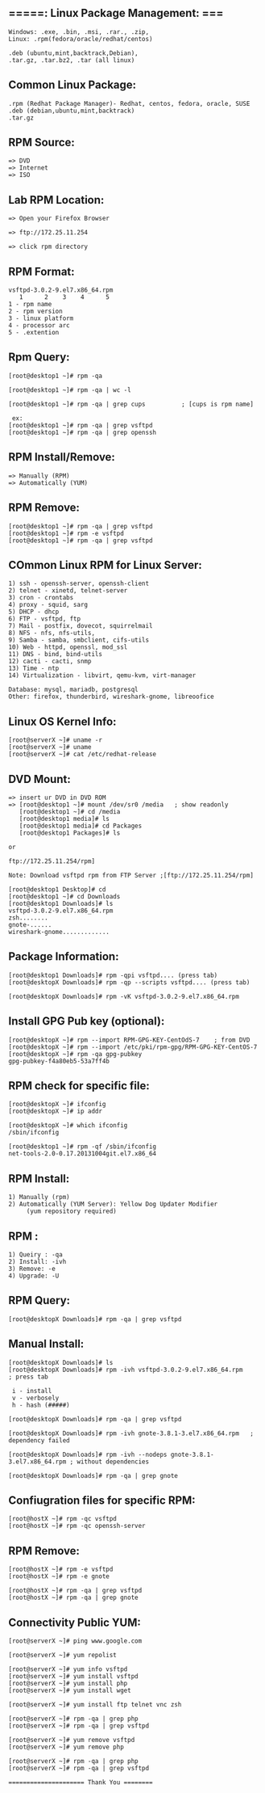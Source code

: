 
 =====: Linux Package Management: ===
--------------------------------------

    Windows: .exe, .bin, .msi, .rar., .zip, 
    Linux: .rpm(fedora/oracle/redhat/centos)

    .deb (ubuntu,mint,backtrack,Debian),
    .tar.gz, .tar.bz2, .tar (all linux)

 Common Linux Package:
 ---------------------
    .rpm (Redhat Package Manager)- Redhat, centos, fedora, oracle, SUSE
    .deb (debian,ubuntu,mint,backtrack)
    .tar.gz

 RPM Source:
 -----------
    => DVD
    => Internet
    => ISO

Lab RPM Location:
-----------------
    => Open your Firefox Browser

    => ftp://172.25.11.254 

    => click rpm directory

 RPM Format:
 -----------
    vsftpd-3.0.2-9.el7.x86_64.rpm
       1      2    3    4      5
    1 - rpm name
    2 - rpm version
    3 - linux platform
    4 - processor arc
    5 - .extention

 Rpm Query:
------------
    [root@desktop1 ~]# rpm -qa

    [root@desktop1 ~]# rpm -qa | wc -l

    [root@desktop1 ~]# rpm -qa | grep cups          ; [cups is rpm name]

     ex: 
    [root@desktop1 ~]# rpm -qa | grep vsftpd  
    [root@desktop1 ~]# rpm -qa | grep openssh 

 RPM Install/Remove:
 -------------------
    => Manually (RPM)
    => Automatically (YUM)

RPM Remove:
-----------
    [root@desktop1 ~]# rpm -qa | grep vsftpd 
    [root@desktop1 ~]# rpm -e vsftpd 
    [root@desktop1 ~]# rpm -qa | grep vsftpd 

 COmmon Linux RPM for Linux Server:
 ----------------------------------
    1) ssh - openssh-server, openssh-client
    2) telnet - xinetd, telnet-server
    3) cron - crontabs
    4) proxy - squid, sarg
    5) DHCP - dhcp
    6) FTP - vsftpd, ftp
    7) Mail - postfix, dovecot, squirrelmail
    8) NFS - nfs, nfs-utils, 
    9) Samba - samba, smbclient, cifs-utils
    10) Web - httpd, openssl, mod_ssl
    11) DNS - bind, bind-utils
    12) cacti - cacti, snmp
    13) Time - ntp
    14) Virtualization - libvirt, qemu-kvm, virt-manager

    Database: mysql, mariadb, postgresql
    Other: firefox, thunderbird, wireshark-gnome, libreoofice

Linux OS Kernel Info:
---------------------
    [root@serverX ~]# uname -r
    [root@serverX ~]# uname 
    [root@serverX ~]# cat /etc/redhat-release 

DVD Mount:
 ---------------
    => insert ur DVD in DVD ROM
    => [root@desktop1 ~]# mount /dev/sr0 /media   ; show readonly
       [root@desktop1 ~]# cd /media
       [root@desktop1 media]# ls
       [root@desktop1 media]# cd Packages
       [root@desktop1 Packages]# ls

    or

    ftp://172.25.11.254/rpm]

    Note: Download vsftpd rpm from FTP Server ;[ftp://172.25.11.254/rpm]

    [root@desktop1 Desktop]# cd 
    [root@desktop1 ~]# cd Downloads
    [root@desktop1 Downloads]# ls
    vsftpd-3.0.2-9.el7.x86_64.rpm 
    zsh........
    gnote-......
    wireshark-gnome.............

Package Information:
--------------------
    [root@desktop1 Downloads]# rpm -qpi vsftpd.... (press tab) 
    [root@desktopX Downloads]# rpm -qp --scripts vsftpd.... (press tab) 

    [root@desktopX Downloads]# rpm -vK vsftpd-3.0.2-9.el7.x86_64.rpm 

Install GPG Pub key (optional):
-------------------------------
    [root@desktopX ~]# rpm --import RPM-GPG-KEY-CentOdS-7    ; from DVD
    [root@desktopX ~]# rpm --import /etc/pki/rpm-gpg/RPM-GPG-KEY-CentOS-7
    [root@desktopX ~]# rpm -qa gpg-pubkey
    gpg-pubkey-f4a80eb5-53a7ff4b

RPM check for specific file:
----------------------------
    [root@desktopX ~]# ifconfig
    [root@desktopX ~]# ip addr

    [root@desktopX ~]# which ifconfig
    /sbin/ifconfig

    [root@desktop1 ~]# rpm -qf /sbin/ifconfig 
    net-tools-2.0-0.17.20131004git.el7.x86_64

RPM Install:
-------------
    1) Manually (rpm)
    2) Automatically (YUM Server): Yellow Dog Updater Modifier
         (yum repository required)

 RPM :
 ----
    1) Queiry : -qa
    2) Install: -ivh
    3) Remove: -e
    4) Upgrade: -U
 
 RPM Query:
 ----------
    [root@desktopX Downloads]# rpm -qa | grep vsftpd

 Manual Install:
 --------------
    [root@desktopX Downloads]# ls
    [root@desktopX Downloads]# rpm -ivh vsftpd-3.0.2-9.el7.x86_64.rpm      ; press tab 

     i - install
     v - verbosely
     h - hash (#####)

    [root@desktopX Downloads]# rpm -qa | grep vsftpd

    [root@desktopX Downloads]# rpm -ivh gnote-3.8.1-3.el7.x86_64.rpm   ; dependency failed 

    [root@desktopX Downloads]# rpm -ivh --nodeps gnote-3.8.1-3.el7.x86_64.rpm ; without dependencies

    [root@desktopX Downloads]# rpm -qa | grep gnote

Confiugration files for specific RPM:
------------------------------------
    [root@hostX ~]# rpm -qc vsftpd 
    [root@hostX ~]# rpm -qc openssh-server 

RPM Remove:
----------------
    [root@hostX ~]# rpm -e vsftpd
    [root@hostX ~]# rpm -e gnote

    [root@hostX ~]# rpm -qa | grep vsftpd 
    [root@hostX ~]# rpm -qa | grep gnote

Connectivity Public YUM:
------------------------
    [root@serverX ~]# ping www.google.com

    [root@serverX ~]# yum repolist

    [root@serverX ~]# yum info vsftpd 
    [root@serverX ~]# yum install vsftpd 
    [root@serverX ~]# yum install php
    [root@serverX ~]# yum install wget

    [root@serverX ~]# yum install ftp telnet vnc zsh 

    [root@serverX ~]# rpm -qa | grep php
    [root@serverX ~]# rpm -qa | grep vsftpd

    [root@serverX ~]# yum remove vsftpd 
    [root@serverX ~]# yum remove php

    [root@serverX ~]# rpm -qa | grep php
    [root@serverX ~]# rpm -qa | grep vsftpd

    ===================== Thank You ========
